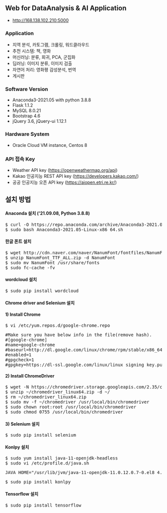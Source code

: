 ## Web for DataAnalysis & AI Application
- http://168.138.102.210:5000

### Application
- 지역 분석, 카토그램, 크롤링, 워드클라우드
- 추천 시스템: 책, 영화
- 머신러닝: 분류, 회귀, PCA, 군집화
- 딥러닝: 이미지 분류, 이미지 검출
- 자연어 처리: 영화평 감성분석, 번역
- 게시판

### Software Version
- Anaconda3-2021.05 with python 3.8.8
- Flask 1.1.2
- MySQL 8.0.21
- Bootstrap 4.6
- jQuery 3.6, jQuery-ui 1.12.1

### Hardware System
- Oracle Cloud VM instance, Centos 8

### API 접속 Key 
- Weather API key (https://openweathermap.org/api)
- Kakao 인공지능 REST API key (https://developers.kakao.com/)
- 공공 인공지능 오픈 API key (https://aiopen.etri.re.kr/)

## 설치 방법
#### Anaconda 설치 ('21.09.08, Python 3.8.8)
<pre>
$ curl -O https://repo.anaconda.com/archive/Anaconda3-2021.05-Linux-x86_64.sh
$ sudo bash Anaconda3-2021.05-Linux-x86_64.sh
</pre>

#### 한글 폰트 설치
<pre>
$ wget http://cdn.naver.com/naver/NanumFont/fontfiles/NanumFont_TTF_ALL.zip
$ unzip NanumFont_TTF_ALL.zip -d NanumFont
$ sudo mv NanumFont /usr/share/fonts
$ sudo fc-cache -fv
</pre>

#### wordcloud 설치
<pre>
$ sudo pip install wordcloud
</pre>

#### Chrome driver and Selenium 설치
#### 1) Install Chrome
<pre>
$ vi /etc/yum.repos.d/google-chrome.repo
</pre>
<pre>
#Make sure you have below info in the file(remove hash).
#[google-chrome]
#name=google-chrome
#baseurl=http://dl.google.com/linux/chrome/rpm/stable/x86_64
#enabled=1
#gpgcheck=1
#gpgkey=https://dl-ssl.google.com/linux/linux_signing_key.pub
</pre>

#### 2) Install ChromeDriver
<pre>
$ wget -N https://chromedriver.storage.googleapis.com/2.35/chromedriver_linux64.zip -P ~/
$ unzip ~/chromedriver_linux64.zip -d ~/
$ rm ~/chromedriver_linux64.zip
$ sudo mv -f ~/chromedriver /usr/local/bin/chromedriver
$ sudo chown root:root /usr/local/bin/chromedriver
$ sudo chmod 0755 /usr/local/bin/chromedriver
</pre>

#### 3) Selenium 설치
<pre>
$ sudo pip install selenium
</pre>

#### Konlpy 설치
<pre>
$ sudo yum install java-11-openjdk-headless
$ sudo vi /etc/profile.d/java.sh
</pre>
<pre>
JAVA_HOME="/usr/lib/jvm/java-11-openjdk-11.0.12.0.7-0.el8_4.x86_64"
</pre>
<pre>
$ sudo pip install konlpy
</pre>

#### Tensorflow 설치
<pre>
$ sudo pip install tensorflow
</pre>
